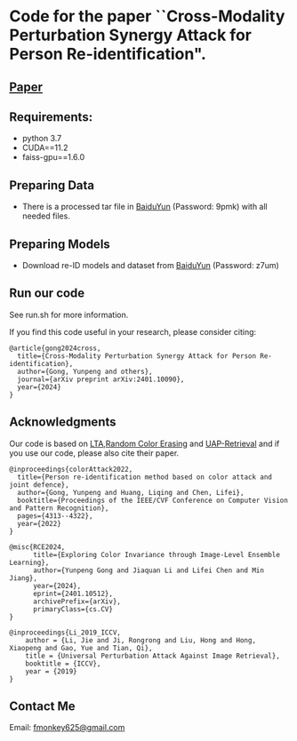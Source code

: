 # Code for the paper ``Cross-Modality Perturbation Synergy Attack for Person Re-identification".




## [Paper](pdfs/XXXX.pdf)

## Requirements:
* python 3.7
* CUDA==11.2
* faiss-gpu==1.6.0


## Preparing Data

* There is a processed tar file in [BaiduYun](https://pan.baidu.com/s/160oRNcDSemBprqBUBX0PUQ?pwd=9pmk) (Password: 9pmk)  with all needed files.

## Preparing Models

* Download re-ID models and dataset from [BaiduYun](https://pan.baidu.com/s/1LU2EYmLRGen49F3FgcXvZQ?pwd=z7um) (Password: z7um)


## Run our code
 
See run.sh for more information.

If you find this code useful in your research, please consider citing:

```
@article{gong2024cross,
  title={Cross-Modality Perturbation Synergy Attack for Person Re-identification},
  author={Gong, Yunpeng and others},
  journal={arXiv preprint arXiv:2401.10090},
  year={2024}
}
```

## Acknowledgments

Our code is based on [LTA](https://github.com/finger-monkey/LTA_and_joint-defence),[Random Color Erasing](https://github.com/finger-monkey/Data-Augmentation) and [UAP-Retrieval](https://github.com/theFool32/UAP_retrieval) and 
if you use our code, please also cite their paper.
```
@inproceedings{colorAttack2022,
  title={Person re-identification method based on color attack and joint defence},
  author={Gong, Yunpeng and Huang, Liqing and Chen, Lifei},
  booktitle={Proceedings of the IEEE/CVF Conference on Computer Vision and Pattern Recognition},
  pages={4313--4322},
  year={2022}
}
```
```
@misc{RCE2024,
      title={Exploring Color Invariance through Image-Level Ensemble Learning}, 
      author={Yunpeng Gong and Jiaquan Li and Lifei Chen and Min Jiang},
      year={2024},
      eprint={2401.10512},
      archivePrefix={arXiv},
      primaryClass={cs.CV}
}
```
```
@inproceedings{Li_2019_ICCV,
    author = {Li, Jie and Ji, Rongrong and Liu, Hong and Hong, Xiaopeng and Gao, Yue and Tian, Qi},
    title = {Universal Perturbation Attack Against Image Retrieval},
    booktitle = {ICCV},
    year = {2019}
}
```




## Contact Me

Email: fmonkey625@gmail.com

